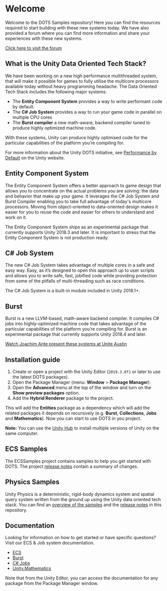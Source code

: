 # Welcome

Welcome to the DOTS Samples repository!
Here you can find the resources required to start building with these new systems today.
We have also provided a forum where you can find more information and share your experiences with these new systems.

[Click here to visit the forum](https://forum.unity.com/forums/data-oriented-technology-stack.147/)


## What is the Unity Data Oriented Tech Stack?

We have been working on a new high performance multithreaded system, that will make it possible for games to fully utilise the multicore processors available today without heavy programming headache. The Data Oriented Tech Stack includes the following major systems:

* The **Entity Component System** provides a way to write performant code by default.
* The **C# Job System** provides a way to run your game code in parallel on multiple CPU cores
* The **Burst compiler** a new math-aware, backend compiler tuned to produce highly optimized machine code.

With these systems, Unity can produce highly optimised code for the particular capabilities of the platform you’re compiling for.

For more information about the Unity DOTS initiative, see [Performance by Default](https://unity3d.com/performance-by-default) on the Unity website.


## Entity Component System

The Entity Component System offers a better approach to game design that allows you to concentrate on the actual problems you are solving: the data and behavior that make up your game. It leverages the C# Job System and Burst Compiler enabling you to take full advantage of today's multicore processors. Moving from object-oriented to data-oriented design makes it easier for you to reuse the code and easier for others to understand and work on it.

The Entity Component System ships as an experimental package that currently supports Unity 2018.3 and later. It is important to stress that the Entity Component System is not production ready.


## C# Job System

The new C# Job System takes advantage of multiple cores in a safe and easy way. Easy, as it’s designed to open this approach up to user scripts and allows you to write safe, fast, jobified code while providing protection from some of the pitfalls of multi-threading such as race conditions.

The C# Job System is a built-in module included in Unity 2018.1+.


## Burst

Burst is a new LLVM-based, math-aware backend compiler. It compiles C# jobs into highly-optimized machine code that takes advantage of the particular capabilities of the platform you’re compiling for. Burst is an experimental package that currently supports Unity 2018.4 and later. 

[Watch Joachim Ante present these systems at Unite Austin](https://youtu.be/tGmnZdY5Y-E)


## Installation guide

1. Create or open a project with the Unity Editor (`2019.3.0f1` or later to use the latest DOTS packages).
2. Open the Package Manager (menu: **Window** > **Package Manager**).
3. Open the **Advanced** menu at the top of the window and turn on the **Show preview packages** option.
4. Add the **Hybrid Renderer** package to the project.

This will add the **Entities** package as a dependency which will add the related packages it depends on recursively (e.g. **Burst**, **Collections**, **Jobs** and **Mathematics**). Now you can start to use DOTS in you project.

**Note:** You can use the [Unity Hub](https://unity3d.com/get-unity/download) to install multiple versions of Unity on the same computer.


## ECS Samples

The ECSSamples project contains samples to help you get started with DOTS. The project [release notes](ECSSamples/ReleaseNotes.md) contain a summary of changes.


## Physics Samples

Unity Physics is a deterministic, rigid-body dynamics system and spatial query system written from the ground up using the Unity data oriented tech stack.
You can find an [overview of the samples](UnityPhysicsSamples/Documentation/samples.md) and the [release notes](UnityPhysicsSamples/ReleaseNotes.md) in this repository.


## Documentation

Looking for information on how to get started or have specific questions? Visit our ECS & Job system documentation.

* [ECS](https://docs.unity3d.com/Packages/com.unity.entities@latest/index.html)
* [Burst](https://docs.unity3d.com/Packages/com.unity.burst@latest/index.html)
* [C# Jobs](https://docs.unity3d.com/Manual/JobSystem.html)
* [Unity.Mathematics](https://docs.unity3d.com/Packages/com.unity.mathematics@latest/index.html)

Note that from the Unity Editor, you can access the documentation for any package from the Package Manager window.
